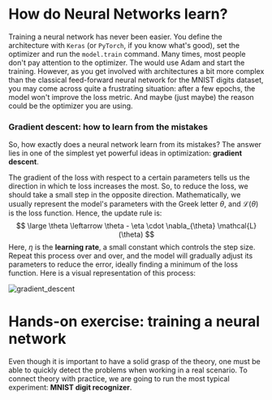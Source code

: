 
# How do Neural Networks learn? 

Training a neural network has never been easier. You define the architecture with `Keras`  (or `PyTorch`, if you know what's good), set the optimizer and run the `model.train` command. Many times, most people don't pay attention to the optimizer. The would use Adam and start the training. However, as you get involved with architectures a bit more complex than the classical feed-forward neural network for the MNIST digits dataset, you may come across quite a frustrating situation: after a few epochs, the model won't improve the loss metric. And maybe (just maybe) the reason could be the optimizer you are using. 

### Gradient descent: how to learn from the mistakes 

 So, how exactly does a neural network learn from its mistakes? The answer lies in one of the simplest yet powerful ideas in optimization: **gradient descent**. 

The gradient of the loss with respect to a certain parameters tells us the direction in which te loss increases the most. So, to reduce the loss, we should take a small step in the opposite direction. Mathematically, we usually represent the model's parameters with the Greek letter $\theta$, and $\mathcal{L}(\theta)$ is the loss function. Hence, the update rule is: 
$$
\large \theta \leftarrow \theta - \eta \cdot \nabla_{\theta} \mathcal{L}(\theta)
$$
Here, $\eta$ is the **learning rate**, a small constant which controls the step size. Repeat this process over and over, and the model will gradually adjust its parameters to reduce the error, ideally finding a minimum of the loss function. Here is a visual representation of this process: 

![gradient_descent](gradient_descent.png)

# Hands-on exercise: training a neural network 

Even though it is important to have a solid grasp of the theory, one must be able to quickly detect the problems when working in a real scenario. To connect theory with practice, we are going to run the most typical experiment: **MNIST digit recognizer**. 